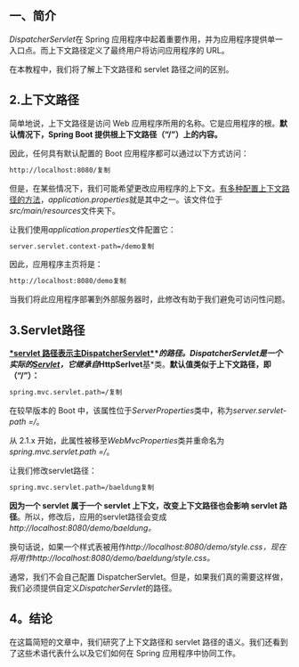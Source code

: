 ## 一、简介

*DispatcherServlet*在 Spring 应用程序中起着重要作用，并为应用程序提供单一入口点。而上下文路径定义了最终用户将访问应用程序的 URL。

在本教程中，我们将了解上下文路径和 servlet 路径之间的区别。

## 2.上下文路径

简单地说，上下文路径是访问 Web 应用程序所用的名称。它是应用程序的根。**默认情况下，Spring Boot 提供根上下文路径（“/”）上的内容。**

因此，任何具有默认配置的 Boot 应用程序都可以通过以下方式访问：

```bash
http://localhost:8080/复制
```

但是，在某些情况下，我们可能希望更改应用程序的上下文。[有多种配置上下文路径的方法](https://www.baeldung.com/spring-boot-context-path)，*application.properties*就是其中之一。该文件位于*src/main/resources*文件夹下。

让我们使用*application.properties*文件配置它：

```bash
server.servlet.context-path=/demo复制
```

因此，应用程序主页将是：

```bash
http://localhost:8080/demo复制
```

当我们将此应用程序部署到外部服务器时，此修改有助于我们避免可访问性问题。

## 3.Servlet路径

**[\*servlet 路径表示主DispatcherServlet\*](https://www.baeldung.com/spring-dispatcherservlet)****的路径**。DispatcherServlet是一个实际的[*Servlet*](https://www.baeldung.com/intro-to-servlets)，它继承自*HttpSerlvet**基*类。**默认值类似于上下文路径，即（“/”）：**

```bash
spring.mvc.servlet.path=/复制
```

在较早版本的 Boot 中，该属性位于*ServerProperties*类中，称为*server.servlet-path =/*。

从 2.1.x 开始，此属性被移至*WebMvcProperties*类并重命名为*spring.mvc.servlet.path =/*。

让我们修改servlet路径：

```bash
spring.mvc.servlet.path=/baeldung复制
```

**因为一个 servlet 属于一个 servlet 上下文，改变上下文路径也会影响 servlet 路径**。所以，修改后，应用的servlet路径会变成*http://localhost:8080/demo/baeldung。*

换句话说，如果一个样式表被用作*http://localhost:8080/demo/style.css，*现在将用作*http://localhost:8080/demo/baeldung/style.css。*

通常，我们不会自己配置 DispatcherServlet。但是，如果我们真的需要这样做，我们必须提供自定义*DispatcherServlet*的路径。

## 4。结论

在这篇简短的文章中，我们研究了上下文路径和 servlet 路径的语义。我们还看到了这些术语代表什么以及它们如何在 Spring 应用程序中协同工作。